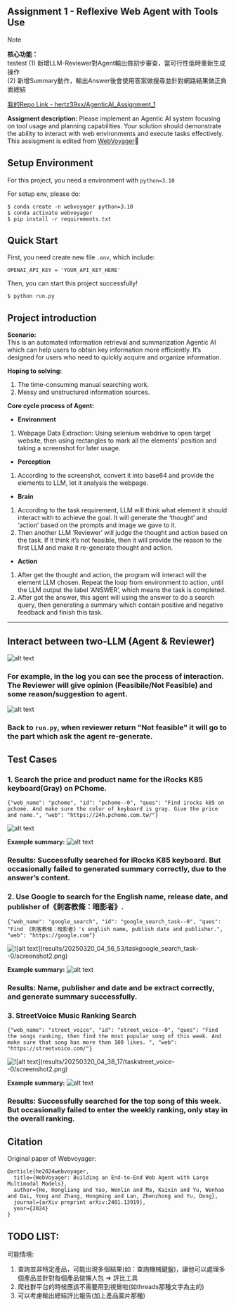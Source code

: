 ## Assignment 1 - Reflexive Web Agent with Tools Use ##
> [!note]
> **核心功能：**<br>
> testest
> (1) 新增LLM-Reviewer對Agent輸出做初步審查，當可行性低時重新生成操作<br>
> (2) 新增Summary動作，輸出Answer後會使用答案做搜尋並針對網路結果做正負面總結<br>
>
> [我的Repo Link - hertz39xx/AgenticAI_Assignment_1](https://github.com/hertz39xx/AgenticAI_Assignment_1)
> 
**Assigment description:** Please implement an Agentic AI system focusing on tool usage and planning capabilities. Your solution should demonstrate the ability to interact with web environments and execute tasks effectively.<br>
This assisgment is edited from [WebVoyager](https://github.com/MinorJerry/WebVoyager)🫡

## Setup Environment ##
For this project, you need a environment with <code>python=3.10</code>

For setup env, please do:
```
$ conda create -n webvoyager python=3.10
$ conda activate webvoyager
$ pip install -r requirements.txt
```

## Quick Start ## 
First, you need create new file <code>.env</code>, which include:
```
OPENAI_API_KEY = 'YOUR_API_KEY_HERE'
```

Then, you can start this project successfully!
```
$ python run.py
```

## Project introduction ##
**Scenario:** </br>
This is an automated information retrieval and summarization Agentic AI which can help users to obtain key information more efficiently. It’s designed for users who need to quickly acquire and organize information.

**Hoping to solving:**</br>
1.	The time-consuming manual searching work.
2.	Messy and unstructured information sources.

**Core cycle process of Agent:** </br>
- **Environment**
1.	Webpage Data Extraction: Using selenium webdrive to open target website, then using rectangles to mark all the elements’ position and taking a screenshot for later usage.
- **Perception**
1.	According to the screenshot, convert it into base64 and provide the elements to LLM, let it analysis the webpage.
- **Brain**
1. According to the task requirement, LLM will think what element it should interact with to achieve the goal. It will generate the ‘thought’ and ‘action’ based on the prompts and image we gave to it.
1. Then another LLM ‘Reviewer’ will judge the thought and action based on the task. If it think it’s not feasible, then it will provide the reason to the first LLM and make it re-generate thought and action.
- **Action**
1. After get the thought and action, the program will interact will the element LLM chosen. Repeat the loop from environment to action, until the LLM output the label ‘ANSWER’, which means the task is completed.
2. After got the answer, this agent will using the answer to do a search query, then generating a summary which contain positive and negative feedback and finish this task.
---
## Interact between two-LLM (Agent & Reviewer)
![alt text](image-3.png)
### For example, in the log you can see the process of interaction. The Reviewer will give opinion (Feasibile/Not Feasible) and some reason/suggestion to agent.
![alt text](image-7.png)
### Back to <code>run.py</code>, when reviewer return "Not feasible" it will go to the part which ask the agent re-generate.

## Test Cases ###
### 1. Search the price and product name for the iRocks K85 keyboard(Gray) on PChome.
```
{"web_name": "pchome", "id": "pchome--0", "ques": "Find irocks k85 on pchome. And make sure the color of keyboard is gray. Give the price and name.", "web": "https://24h.pchome.com.tw/"}
```
![alt text](results/20250320_04_38_17/taskpchome--0/screenshot2.png)

**Example summary:**
![alt text](image-6.png)
### Results: Successfully searched for iRocks K85 keyboard. But occasionally failed to generated summary correctly, due to the answer’s content.

### 2. Use Google to search for the English name, release date, and publisher of《刺客教條：暗影者》.
```
{"web_name": "google_search", "id": "google_search_task--0", "ques": "Find 《刺客教條：暗影者》's english name, publish date and publisher.", "web": "https://google.com"}
```
![!\[alt text\](results/20250320_04_56_53/taskgoogle_search_task--0/screenshot2.png)
](results/20250320_13_27_29/taskgoogle_search_task--0/screenshot2.png)

**Example summary:**
![alt text](image-4.png)
### Results: Name, publisher and date and be extract correctly, and generate summary successfully.

### 3. StreetVoice Music Ranking Search
```
{"web_name": "street_voice", "id": "street_voice--0", "ques": "Find the songs ranking, then find the most popular song of this week. And make sure that song has more than 100 likes. ", "web": "https://streetvoice.com/"}
```
![!\[alt text\](results/20250320_04_38_17/taskstreet_voice--0/screenshot2.png)](results/20250320_13_29_16/taskstreet_voice--0/screenshot3.png)

**Example summary:**
![alt text](image-5.png)
### Results: Successfully searched for the top song of this week. But occasionally failed to enter the weekly ranking, only stay in the overall ranking.

## Citation
Original paper of Webvoyager:
```
@article{he2024webvoyager,
  title={WebVoyager: Building an End-to-End Web Agent with Large Multimodal Models},
  author={He, Hongliang and Yao, Wenlin and Ma, Kaixin and Yu, Wenhao and Dai, Yong and Zhang, Hongming and Lan, Zhenzhong and Yu, Dong},
  journal={arXiv preprint arXiv:2401.13919},
  year={2024}
}
```
## TODO LIST:
可能情境:
1) 查詢並非特定產品，可能出現多個結果(如：查詢機械鍵盤)，讓他可以處理多個產品並針對每個產品做懶人包 => 評比工具
2) 爬社群平台的時候應該不需要用到視覺啦(如threads那種文字為主的)
3) 可以考慮輸出總結評比報告(加上產品圖片那種)